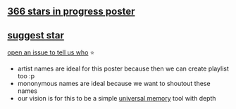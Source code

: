 ## [366 stars in progress poster](https://366stars.github.io)

## [suggest star](../../issues/new)

[open an issue to tell us who](../../issues/new) :star:

- artist names are ideal for this poster because then we can create playlist too :p
- mononymous names are ideal because we want to shoutout these names
- our vision is for this to be a simple [universal memory](https://s9a.github.io/zodiac/) tool with depth




